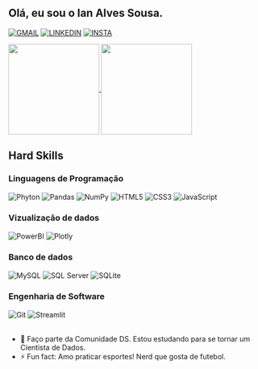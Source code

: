 ## Olá, eu sou o Ian Alves Sousa.

[![GMAIL](https://img.shields.io/badge/Gmail-D14836?style=for-the-badge&logo=gmail&logoColor=white)](https://criarmeulink.com.br/u/1676374716)
[![LINKEDIN](https://img.shields.io/badge/LinkedIn-0077B5?style=for-the-badge&logo=linkedin&logoColor=white)](https://www.linkedin.com/in/ian-alves-sousa/)
[![INSTA](https://img.shields.io/badge/Instagram-E4405F?style=for-the-badge&logo=instagram&logoColor=white)](https://www.instagram.com/ianzinho_alves/)

<a href="https://github.com/anuraghazra/github-readme-stats">
  <img height="180em" align="center" src="https://github-readme-stats.vercel.app/api?username=ian-alves-sousa&show_icons=true&theme=gruvbox" />
</a>
<a href="https://github.com/anuraghazra/convoychat">
  <img height="180em" align="center" src="https://github-readme-stats.vercel.app/api/top-langs/?username=ian-alves-sousa&layout=compact&theme=gruvbox" />
</a>


## Hard Skills
<div style="display: inline_block">
  <h3>Linguagens de Programação</h3>
  <img align="center" alt="Phyton" src="https://img.shields.io/badge/Python-3776AB?style=for-the-badge&logo=python&logoColor=white" />
  <img align="center" alt="Pandas" src="https://img.shields.io/badge/pandas-%23150458.svg?style=for-the-badge&logo=pandas&logoColor=white" />
  <img align="center" alt="NumPy" src="https://img.shields.io/badge/numpy-%23013243.svg?style=for-the-badge&logo=numpy&logoColor=white" />
  <img align="center" alt="HTML5" src="https://img.shields.io/badge/HTML5-E34F26?style=for-the-badge&logo=html5&logoColor=white" />  
  <img align="center" alt="CSS3" src="https://img.shields.io/badge/CSS3-1572B6?style=for-the-badge&logo=css3&logoColor=white" />  
  <img align="center" alt="JavaScript" src="https://img.shields.io/badge/JavaScript-F7DF1E?style=for-the-badge&logo=javascript&logoColor=black" />  
</div>


<div style="display: inline_block">
  <h3>Vizualização de dados</h3>
  <img align="center" alt="PowerBI" src="https://img.shields.io/badge/power_bi-F2C811?style=for-the-badge&logo=powerbi&logoColor=black" />
  <img align="center" alt="Plotly" src="https://img.shields.io/badge/Plotly-%233F4F75.svg?style=for-the-badge&logo=plotly&logoColor=white" /> 
</div>


<div style="display: inline_block">
  <h3>Banco de dados</h3>
  <img align="center" alt="MySQL" src="https://img.shields.io/badge/MySQL-00000F?style=for-the-badge&logo=mysql&logoColor=white" />
  <img align="center" alt="SQL Server" src="https://img.shields.io/badge/Microsoft_SQL_Server-CC2927?style=for-the-badge&logo=microsoft-sql-server&logoColor=white" />
  <img align="center" alt="SQLite" src="https://img.shields.io/badge/SQLite-07405E?style=for-the-badge&logo=sqlite&logoColor=white" />  
</div>


<div style="display: inline_block">
  <h3>Engenharia de Software</h3>
  <img align="center" alt="Git" src="https://img.shields.io/badge/git-%23F05033.svg?style=for-the-badge&logo=git&logoColor=white" />
  <img align="center" alt="Streamlit" src="https://static.streamlit.io/badges/streamlit_badge_black_white.svg" />  
</div>
<br/>

- 🌱 Faço parte da Comunidade DS. Estou estudando para se tornar um Cientista de Dados.
- ⚡ Fun fact: Amo praticar esportes! Nerd que gosta de futebol.
